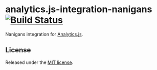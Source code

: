# analytics.js-integration-nanigans [![Build Status][ci-badge]][ci-link]

Nanigans integration for [Analytics.js][].

## License

Released under the [MIT license](LICENSE).


[Analytics.js]: https://segment.com/docs/libraries/analytics.js/
[ci-link]: https://circleci.com/gh/segment-integrations/analytics.js-integration-nanigans
[ci-badge]: https://circleci.com/gh/segment-integrations/analytics.js-integration-nanigans.svg?style=svg&circle-token=2a4685afe1b2189622be320bc4e636ee15512c7d
